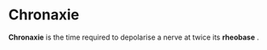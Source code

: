 ---
---
# Chronaxie

**Chronaxie** is the time required to depolarise a nerve at twice its
**rheobase** .
